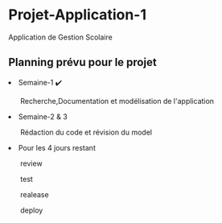 # Projet-Application-1
Application de Gestion Scolaire

## Planning prévu pour le projet

 <li>Semaine-1 ✔️</li>
 <ul> Recherche,Documentation et modélisation de l'application </ul>
 <li>Semaine-2 & 3</li>
 <ul> Rédaction du code et révision du model </ul>
 <li> Pour les 4 jours restant </li>
 <ul>review</ul>
 <ul>test</ul>
 <ul>realease</ul>
 <ul>deploy</ul>
